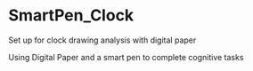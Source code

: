 # SmartPen_Clock
Set up for clock drawing analysis with digital paper

Using Digital Paper and a smart pen to complete cognitive tasks
